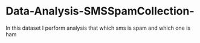 # Data-Analysis-SMSSpamCollection-
In this dataset I perform analysis that which sms is spam and which one is ham 

